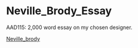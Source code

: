 # Neville_Brody_Essay

AAD115: 2,000 word essay on my chosen designer.




[Neville_brody](https://hayleymcilwrath.github.io/Neville_Brody_Essay/Neville_brody.html) 

